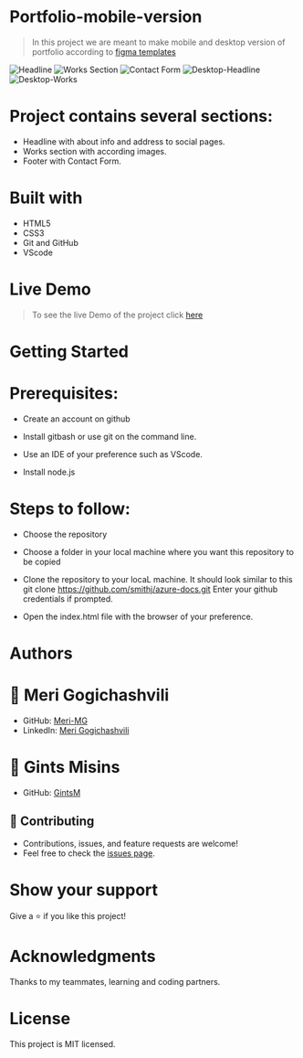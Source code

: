 # Portfolio-mobile-version
> In this project we are meant to make mobile and desktop version of portfolio according to [figma templates](https://www.figma.com/file/l7SqJ3ZfkAKih9sFxvWSR4/Microverse-Student-Project-1?node-id=39%3A122)

![Headline](https://raw.github.com/Meri-MG/Portfolio-mobile-version/main/images/headline.png)
![Works Section](https://raw.github.com/Meri-MG/Portfolio-mobile-version/main/images/Works.png)
![Contact Form](https://raw.github.com/Meri-MG/Portfolio-mobile-version/main/images/ContactForm.png)
![Desktop-Headline](https://raw.github.com/Meri-MG/Portfolio-mobile-version/main/images/Dheadline.png)
![Desktop-Works](https://raw.github.com/Meri-MG/Portfolio-mobile-version/main/images/DWork.png)

# Project contains several sections:


- Headline with about info and address to social pages.
- Works section with according images.
- Footer with Contact Form.

# Built with
- HTML5
- CSS3
- Git and GitHub
- VScode

# Live Demo
> To see the live Demo of the project click [here](https://meri-mg.github.io/Portfolio-Microverse/)

# Getting Started
# Prerequisites:


- Create an account on github

- Install gitbash or use git on the command line.

- Use an IDE of your preference such as VScode.

- Install node.js

# Steps to follow:


- Choose the repository

- Choose a folder in your local machine where you want this repository to be copied

- Clone the repository to your locaL machine.
It should look similar to this git clone https://github.com/smithj/azure-docs.git Enter your github credentials if prompted.

- Open the index.html file with the browser of your preference.

# Authors
# 👤 Meri Gogichashvili
- GitHub: [Meri-MG](https://github.com/Meri-MG) 
- LinkedIn: [Meri Gogichashvili](https://www.linkedin.com/feed/)
# 👤 Gints Misins
- GitHub: [GintsM](https://github.com/GintsM) 

## 🤝 Contributing
- Contributions, issues, and feature requests are welcome!
- Feel free to check the [issues page](https://github.com/Meri-MG/Portfolio-mobile-version/issues).

# Show your support
Give a ⭐ if you like this project!

# Acknowledgments
Thanks to my teammates, learning and coding partners.

# License
This project is MIT licensed.
